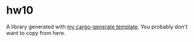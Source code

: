 # hw10

A library generated with [my cargo-generate template](github.com/thor314/tmpl).
You probably don't want to copy from here.
